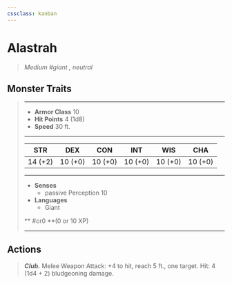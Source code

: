 ```yaml
---
cssclass: kanban
---
```


# Alastrah
>*Medium #giant , neutral*
## Monster Traits
>___
>- **Armor Class** 10
>- **Hit Points** 4 (1d8)
>- **Speed** 30 ft.
>___
>|STR|DEX|CON|INT|WIS|CHA|
>|:---:|:---:|:---:|:---:|:---:|:---:|
>|14 (+2)|10 (+0)|10 (+0)|10 (+0)|10 (+0)|10 (+0)|
>___
>- **Senses**
>	 - passive Perception 10
>- **Languages**
>	 - Giant
>
> ** #cr0 **(0 or 10 XP)
>___
## Actions
>***Club.*** Melee Weapon Attack: +4 to hit, reach 5 ft., one target. Hit: 4 (1d4 + 2) bludgeoning damage.